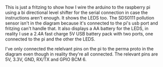 This is just a fritzing to show how I wire the arduino to the raspberry pi using a bi directional level shifter
for the serial connection in case the instructions aren't enough. It shows the LEDS too. The SDS0111 pollution 
sensor isn't in the diagram because it's connected to the pi's usb port and fritzing can't handle that. It 
also displays a AA battery for the LEDS, in reality I use a 2.4A fast charge 5V USB battery pack with two ports, 
one connected to the pi and the other the LEDS.

I've only connected the relelvant pins on the pi to the perma proto in the diagram even though in reality they're
all connected. The relevant pins are 5V, 3.3V, GND, RX/TX and GPIO BCM 6.
